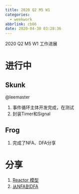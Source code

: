 ```yaml
---
title: 2020 Q2 M5 W1
categories:
  - weekwork
abbrlink: cb66
date: 2020-04-30 03:28:36
---
```


2020 Q2 M5 W1 工作进展

<!--more-->

# 进行中

## Skunk 

@leemaster

1. 事件循环主体开发完成，在测试
2. 封装Timer和Signal

## Frog

1. 完成了NFA、DFA分享


# 分享

1. [Reactor 模型](google文档连接)
2. [从NFA到DFA]()




